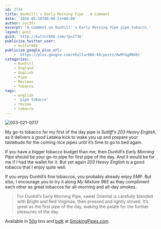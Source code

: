 ```yaml
---
id: 2736
title: Dunhill\'s Early Morning Pipe - A Comment
date: '2016-05-18T00:08:53+00:00'
author: syr3fx
excerpt: 'A comment on Dunhill''s Early Morning Pipe pipe tobacco.'
layout: post
guid: 'http://kultur666.com/?p=2736'
publicize_twitter_user:
    - kultur666
publicize_google_plus_url:
    - 'https://plus.google.com/+Kultur666-k6/posts/AwMYGg9NX6t'
categories:
    - Dunhill
    - England
    - English
    - Pipe
    - Reviews
    - Tobacco
tags:
    - english
    - 'pipe tobacco'
    - review
    - tobacco
---
```


![003-021-0017](http://localhost:8080/wp-content/uploads/2016/05/003-021-0017.jpg)

My go-to tobacco for my first of the day pipe is *Sutliff’s 203 Heavy English*, as it delivers a good Latakia kick to wake you up and prepare your tastebuds for the coming nice pipes until it’s time to go to bed again.

If you have a bigger tobacco budget than me, then *Dunhill’s Early Morning Pipe* should be your go-to pipe for first pipe of the day. And it would be for me if I had the wallet for it. But yet again *203 Heavy English* is a good tobacco that I enjoy quite well.

If you enjoy Dunhill’s fine tobaccos, you probably already enjoy EMP. But else, I encourage you to try it along *My Mixture 965* as they compliment each other as great tobaccos for all-morning and all-day smokes.

> For Dunhill’s Early Morning Pipe, sweet Oriental is carefully blended with Bright and Red Virginias, then pressed and lightly stoved. It’s great as the first pipe of the day, waking the palate for the further pleasures of the day.

Available in [50g](https://www.smokingpipes.com/tobacco/by-maker/dunhill/moreinfo.cfm?product_id=971) tins and [bulk](https://www.smokingpipes.com/tobacco/by-maker/dunhill/bulk/moreinfo.cfm?product_id=19048) at [SmokingPipes.com](http://www.smokingpipes.com/).